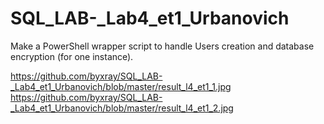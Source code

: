 # SQL_LAB-_Lab4_et1_Urbanovich

Make a PowerShell wrapper script to handle Users creation and database encryption (for one instance).



https://github.com/byxray/SQL_LAB-_Lab4_et1_Urbanovich/blob/master/result_l4_et1_1.jpg
https://github.com/byxray/SQL_LAB-_Lab4_et1_Urbanovich/blob/master/result_l4_et1_2.jpg
